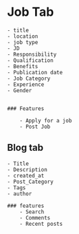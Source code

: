# Job Tab

    - title
    - location
    - job type
    - JD
    - Responsibility
    - Qualification
    - Benefits
    - Publication date
    - Job Category
    - Experience
    - Gender 


    ### Features

        - Apply for a job
        - Post Job

## Blog tab

    - Title
    - Description
    - created_at
    - Post_Category
    - Tags
    - author

    ### features
        - Search
        - Comments
        - Recent posts
